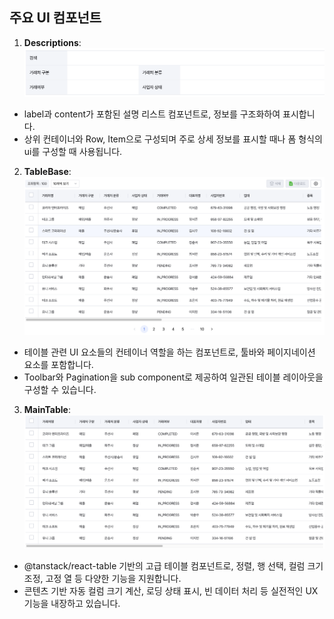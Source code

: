 ## 주요 UI 컴포넌트

1. **Descriptions**:
   ![Descriptions 컴포넌트](./sample-image/Descriptions.png)

- label과 content가 포함된 설명 리스트 컴포넌트로, 정보를 구조화하여 표시합니다.
- 상위 컨테이너와 Row, Item으로 구성되며 주로 상세 정보를 표시할 때나 폼 형식의 ui를 구성할 때 사용됩니다.

2. **TableBase**:
   ![TableBase 컴포넌트](./sample-image/TableBase.png)

- 테이블 관련 UI 요소들의 컨테이너 역할을 하는 컴포넌트로, 툴바와 페이지네이션 요소를 포함합니다.
- Toolbar와 Pagination을 sub component로 제공하여 일관된 테이블 레이아웃을 구성할 수 있습니다.

3. **MainTable**:
   ![MainTable 컴포넌트](./sample-image/MainTable.png)

- @tanstack/react-table 기반의 고급 테이블 컴포넌트로, 정렬, 행 선택, 컬럼 크기 조정, 고정 열 등 다양한 기능을 지원합니다.
- 콘텐츠 기반 자동 컬럼 크기 계산, 로딩 상태 표시, 빈 데이터 처리 등 실전적인 UX 기능을 내장하고 있습니다.
